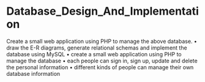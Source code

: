 # Database_Design_And_Implementation
Create a small web application using PHP to manage the above database.
• draw the E-R diagrams, generate relational schemas and implement the database using MySQL
• create a small web application using PHP to manage the database
• each people can sign in, sign up, update and delete the personal information
• different kinds of people can manage their own database information

